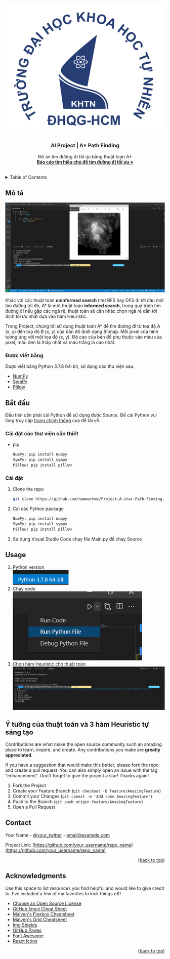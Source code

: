 <div id="top"></div>
<!--
*** Thanks for checking out the Best-README-Template. If you have a suggestion
*** that would make this better, please fork the repo and create a pull request
*** or simply open an issue with the tag "enhancement".
*** Don't forget to give the project a star!
*** Thanks again! Now go create something AMAZING! :D
-->



<!-- PROJECT SHIELDS -->
<!--
*** I'm using markdown "reference style" links for readability.
*** Reference links are enclosed in brackets [ ] instead of parentheses ( ).
*** See the bottom of this document for the declaration of the reference variables
*** for contributors-url, forks-url, etc. This is an optional, concise syntax you may use.
*** https://www.markdownguide.org/basic-syntax/#reference-style-links
-->

[comment]: <> ([![Contributors][contributors-shield]][contributors-url])

[comment]: <> ([![Forks][forks-shield]][forks-url])

[comment]: <> ([![Stargazers][stars-shield]][stars-url])

[comment]: <> ([![Issues][issues-shield]][issues-url])

[comment]: <> ([![MIT License][license-shield]][license-url])

[comment]: <> ([![LinkedIn][linkedin-shield]][linkedin-url])



<!-- PROJECT LOGO -->
<br />
<div align="center">
  <a href="https://github.com/namworkmc/Project-A-star-Path-Finding">
    <img src="images/logo.png" alt="Logo">
  </a>

  <h3 align="center">AI Project | A* Path Finding</h3>

  <p align="center">
    Đồ án tìm đường đi tối ưu bằng thuật toán A*
    <br />
    <a href="https://github.com/namworkmc/Project-A-star-Path-Finding/tree/main/Report"><strong>Báo cáo tìm hiểu chủ đề tìm đường đi tối ưu »</strong></a>
    <br />
    <br />
  </p>
</div>



<!-- TABLE OF CONTENTS -->
<details>
  <summary>Table of Contents</summary>
  <ol>
    <li>
      <a href="#about-the-project">About The Project</a>
      <ul>
        <li><a href="#built-with">Built With</a></li>
      </ul>
    </li>
    <li>
      <a href="#getting-started">Getting Started</a>
      <ul>
        <li><a href="#prerequisites">Prerequisites</a></li>
        <li><a href="#installation">Installation</a></li>
      </ul>
    </li>
    <li><a href="#usage">Usage</a></li>
    <li><a href="#roadmap">Roadmap</a></li>
    <li><a href="#contributing">Contributing</a></li>
    <li><a href="#license">License</a></li>
    <li><a href="#contact">Contact</a></li>
    <li><a href="#acknowledgments">Acknowledgments</a></li>
  </ol>
</details>



<!-- ABOUT THE PROJECT -->
## Mô tả

[![Product Name Screen Shot][product-screenshot]](https://example.com)

Khác với các thuật toán **uninformed search** như BFS hay DFS đi tới đâu mới tìm đường tới đó,
A* là một thuật toán **informed search**, trong quá trình tìm đường đi nếu gặp các ngã rẽ, thuật toán sẽ cân nhắc chọn ngã rẽ
dẫn tới đích tối ưu nhất dựa vào hàm Heuristic.

Trong Project, chúng tôi sử dụng thuật toán A* để tìm đường đi từ toạ độ A (x, y) đến toạ độ B (x, y) của bản đồ dưới dạng Bitmap.
Mỗi pixel của hình tương ứng với một toạ độ (x, y). Độ cao của bản đồ phụ thuộc vào màu của pixel, màu đen là thấp nhất và máu trắng là cao nhất.




### Được viết bằng

Được viết bằng Python 3.7.8 64-bit, sử dụng các thư viện sau:

* [NumPy](https://numpy.org/)
* [SymPy](https://www.sympy.org/)
* [Pillow](https://pillow.readthedocs.io/en/stable/)

<!-- GETTING STARTED -->
## Bắt đầu

Đầu tiên cần phải cài Python để sử dụng được Source. Để cài Python vui lòng truy cập [trang chính thông](https://www.python.org/downloads/) của để tải về. 

### Cài đặt các thư viện cần thiết

* pip
  ```sh
  NumPy: pip install numpy
  SymPy: pip install sympy
  Pillow: pip install pillow
  ```

### Cài đặt

1. Clone the repo
   ```sh
   git clone https://github.com/namworkmc/Project-A-star-Path-Finding.git
   ```
2. Cài các Python package
   ```sh
   NumPy: pip install numpy
   SymPy: pip install sympy
   Pillow: pip install pillow
   ```
3. Sử dụng Visual Studio Code chạy file Main.py để chạy Source

<!-- USAGE EXAMPLES -->
## Usage
1. Python version <br />
![img.png](images/s1.png)
2. Chạy code <br />
![img.png](images/s2.png)
3. Chọn hàm Heuristic cho thuật toán <br />
![img.png](images/s3.png)
   


<!-- IDEA -->
## Ý tưởng của thuật toán và 3 hàm Heuristic tự sáng tạo

Contributions are what make the open source community such an amazing place to learn, inspire, and create. Any contributions you make are **greatly appreciated**.

If you have a suggestion that would make this better, please fork the repo and create a pull request. You can also simply open an issue with the tag "enhancement".
Don't forget to give the project a star! Thanks again!

1. Fork the Project
2. Create your Feature Branch (`git checkout -b feature/AmazingFeature`)
3. Commit your Changes (`git commit -m 'Add some AmazingFeature'`)
4. Push to the Branch (`git push origin feature/AmazingFeature`)
5. Open a Pull Request

<!-- CONTACT -->
## Contact

Your Name - [@your_twitter](https://twitter.com/your_username) - email@example.com

Project Link: [https://github.com/your_username/repo_name](https://github.com/your_username/repo_name)

<p align="right">(<a href="#top">back to top</a>)</p>



<!-- ACKNOWLEDGMENTS -->
## Acknowledgments

Use this space to list resources you find helpful and would like to give credit to. I've included a few of my favorites to kick things off!

* [Choose an Open Source License](https://choosealicense.com)
* [GitHub Emoji Cheat Sheet](https://www.webpagefx.com/tools/emoji-cheat-sheet)
* [Malven's Flexbox Cheatsheet](https://flexbox.malven.co/)
* [Malven's Grid Cheatsheet](https://grid.malven.co/)
* [Img Shields](https://shields.io)
* [GitHub Pages](https://pages.github.com)
* [Font Awesome](https://fontawesome.com)
* [React Icons](https://react-icons.github.io/react-icons/search)

<p align="right">(<a href="#top">back to top</a>)</p>



<!-- MARKDOWN LINKS & IMAGES -->
<!-- https://www.markdownguide.org/basic-syntax/#reference-style-links -->
[contributors-shield]: https://img.shields.io/github/contributors/othneildrew/Best-README-Template.svg?style=for-the-badge
[contributors-url]: https://github.com/othneildrew/Best-README-Template/graphs/contributors
[forks-shield]: https://img.shields.io/github/forks/othneildrew/Best-README-Template.svg?style=for-the-badge
[forks-url]: https://github.com/othneildrew/Best-README-Template/network/members
[stars-shield]: https://img.shields.io/github/stars/othneildrew/Best-README-Template.svg?style=for-the-badge
[stars-url]: https://github.com/othneildrew/Best-README-Template/stargazers
[issues-shield]: https://img.shields.io/github/issues/othneildrew/Best-README-Template.svg?style=for-the-badge
[issues-url]: https://github.com/othneildrew/Best-README-Template/issues
[license-shield]: https://img.shields.io/github/license/othneildrew/Best-README-Template.svg?style=for-the-badge
[license-url]: https://github.com/othneildrew/Best-README-Template/blob/master/LICENSE.txt
[linkedin-shield]: https://img.shields.io/badge/-LinkedIn-black.svg?style=for-the-badge&logo=linkedin&colorB=555
[linkedin-url]: https://linkedin.com/in/othneildrew
[product-screenshot]: images/screenshot.png
